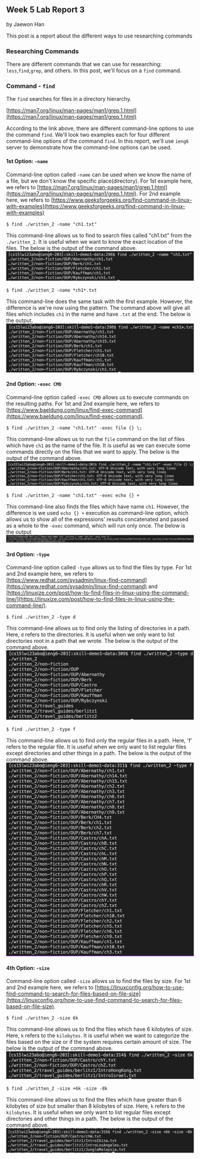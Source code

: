 ## Week 5 Lab Report 3
by Jaewon Han 

This post is a report about the different ways to use researching commands

### Researching Commands
There are different commands that we can use for researching: `less`,`find`,`grep`, and others.
In this post, we'll focus on a `find` command. 

### Command - `find` 
The `find` searches for files in a directory hierarchy.

[https://man7.org/linux/man-pages/man1/grep.1.html](https://man7.org/linux/man-pages/man1/grep.1.html)

According to the link above, there are different command-line options to use the command `find`.
We'll look two examples each for four different command-line options of the command `find`. In this report, we'll use `ieng6` server to demonstrate how the command-line options can be used. 

#### 1st Option: `-name` 
Command-line option called `-name` can be used when we know the name of a file, but we don't know the specific place(directory). 
For 1st example here, we refers to [https://man7.org/linux/man-pages/man1/grep.1.html](https://man7.org/linux/man-pages/man1/grep.1.html).
For 2nd example here, we refers to [https://www.geeksforgeeks.org/find-command-in-linux-with-examples](https://www.geeksforgeeks.org/find-command-in-linux-with-examples)

```
$ find ./written_2 -name "ch1.txt"
```
This command-line allows us to find to search files called "ch1.txt" from the `./written_2`. 
It is useful when we want to know the exact location of the files. 
The below is the output of the command above.
![](/images/1_name_1.png)

```
$ find ./written_2 -name *ch1*.txt
```
This command-line does the same task with the first example. However, the difference is we're now using the pattern.
The command above will give all files which includes `ch1` in the name and have `.txt` at the end. The below is the output.
![](/images/1_name_2.png)

#### 2nd Option: `-exec CMD` 
Command-line option called `-exec CMD` allows us to execute commands on the resulting paths. 
For 1st and 2nd example here, we refers to [https://www.baeldung.com/linux/find-exec-command](https://www.baeldung.com/linux/find-exec-command).

```
$ find ./written_2 -name "ch1.txt" -exec file {} \;
```
This command-line allows us to run the `file` command on the list of files which have `ch1` as the name of the file. 
It is useful as we can execute some commands directly on the files that we want to apply.
The below is the output of the command above.
![](/images/2_exec_1.png)

```
$ find ./written_2 -name "ch1.txt" -exec echo {} +
```
This command-line also finds the files which have name `ch1`. However, the difference is we used `echo {} +` execution as command-line option, which allows us to show all of the expressions' results concatenated and passed as a whole to the `-exec` command, which will run only once. The below is the output
![](/images/2_exec_2.png)

#### 3rd Option: `-type` 
Command-line option called `-type` allows us to find the files by type. 
For 1st and 2nd example here, we refers to [https://www.redhat.com/sysadmin/linux-find-command](https://www.redhat.com/sysadmin/linux-find-command) and [https://linuxize.com/post/how-to-find-files-in-linux-using-the-command-line/](https://linuxize.com/post/how-to-find-files-in-linux-using-the-command-line/).

```
$ find ./written_2 -type d 
```
This command-line allows us to find only the listing of directories in a path. Here, `d` refers to the directories. 
It is useful when we only want to list directories root in a path that we wrote. 
The below is the output of the command above.
![](/images/3_type_1.png)

```
$ find ./written_2 -type f
```
This command-line allows us to find only the regular files in a path. Here, 'f' refers to the regular file.
It is useful when we only want to list regular files except directories and other things in a path.
The below is the output of the command above. 
![](/images/3_type_2.png)

#### 4th Option: `-size` 
Command-line option called `-size` allows us to find the files by size.
For 1st and 2nd example here, we refers to [https://linuxconfig.org/how-to-use-find-command-to-search-for-files-based-on-file-size](https://linuxconfig.org/how-to-use-find-command-to-search-for-files-based-on-file-size).

```
$ find ./written_2 -size 6k
```
This command-line allows us to find the files which have 6 kilobytes of size. Here, `k` refers to the `kilobytes`.
It is useful when we want to categorize the files based on the size or if the system requires certain amount of size. 
The below is the output of the command above.
![](/images/4_size_1.png)

```
$ find ./written_2 -size +6k -size -8k
```
This command-line allows us to find the files which have greater than 6 kilobytes of size but smaller than 8 kilobytes of size. Here, `k` refers to the `kilobytes`.
It is useful when we only want to list regular files except directories and other things in a path.
The below is the output of the command above. 
![](/images/4_size_2.png)
